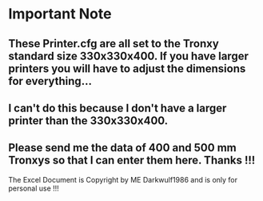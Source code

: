 # Important Note

## These Printer.cfg are all set to the Tronxy standard size 330x330x400. If you have larger printers you will have to adjust the dimensions for everything... 
## I can't do this because I don't have a larger printer than the 330x330x400. 
## Please send me the data of 400 and 500 mm Tronxys so that I can enter them here. Thanks !!!

The Excel Document is Copyright by ME Darkwulf1986 and is only for personal use !!!